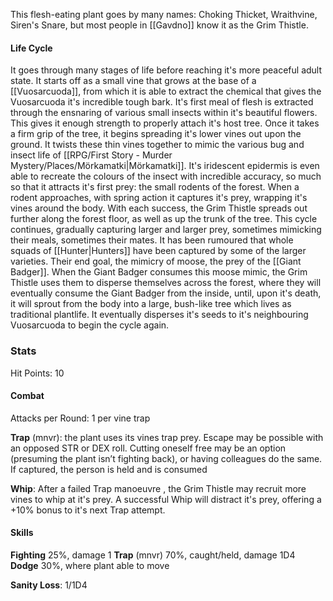 This flesh-eating plant goes by many names: Choking Thicket, Wraithvine, Siren's Snare, but most people in [[Gavdno]] know it as the Grim Thistle.

#### Life Cycle
It goes through many stages of life before reaching it's more peaceful adult state. It starts off as a small vine that grows at the base of a [[Vuosarcuoda]], from which it is able to extract the chemical that gives the Vuosarcuoda it's incredible tough bark. It's first meal of flesh is extracted through the ensnaring of various small insects within it's beautiful flowers. This gives it enough strength to properly attach it's host tree. Once it takes a firm grip of the tree, it begins spreading it's lower vines out upon the ground. It twists these thin vines together to mimic the various bug and insect life of [[RPG/First Story - Murder Mystery/Places/Mörkamatki|Mörkamatki]]. It's iridescent epidermis is even able to recreate the colours of the insect with incredible accuracy, so much so that it attracts it's first prey: the small rodents of the forest. When a rodent approaches, with spring action it captures it's prey, wrapping it's vines around the body. With each success, the Grim Thistle spreads out further along the forest floor, as well as up the trunk of the tree.
This cycle continues, gradually capturing larger and larger prey, sometimes mimicking their meals, sometimes their mates. It has been rumoured that whole squads of [[Hunter|Hunters]] have been captured by some of the larger varieties.
Their end goal, the mimicry of moose, the prey of the [[Giant Badger]]. When the Giant Badger consumes this moose mimic, the Grim Thistle uses them to disperse themselves across the forest, where they will eventually consume the Giant Badger from the inside, until, upon it's death, it will sprout from the body into a large, bush-like tree which lives as traditional plantlife. It eventually disperses it's seeds to it's neighbouring Vuosarcuoda to begin the cycle again.

### Stats
Hit Points: 10
#### Combat
Attacks per Round: 1 per vine trap

**Trap** (mnvr): the plant uses its vines trap prey. Escape may be possible with an opposed STR or DEX roll. Cutting oneself free may be an option (presuming the plant isn’t fighting back), or having colleagues do the same. If captured, the person is held and is consumed

**Whip**: After a failed Trap manoeuvre , the Grim Thistle may recruit more vines to whip at it's prey. A successful Whip will distract it's prey, offering a +10% bonus to it's next Trap attempt.
#### Skills
**Fighting** 25%, damage 1
**Trap** (mnvr) 70%, caught/held, damage 1D4
**Dodge** 30%, where plant able to move

**Sanity Loss**: 1/1D4